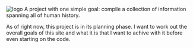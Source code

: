 ![logo](https://github.com/JohnnyDabb2/theinfoverseproject/assets/47069417/a8754866-2366-49a5-b785-6cc9927d9439)
A project with one simple goal: compile a collection of information spanning all of human history.

As of right now, this project is in its planning phase.  I want to work out the overall goals of this site and what it is that I want to achive with it before even starting on the code.
